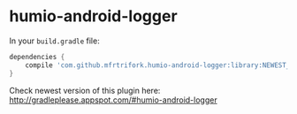 # humio-android-logger

In your ``build.gradle`` file:

```groovy
dependencies {
    compile 'com.github.mfrtrifork.humio-android-logger:library:NEWEST_VERSION'
}
```

Check newest version of this plugin here: http://gradleplease.appspot.com/#humio-android-logger
